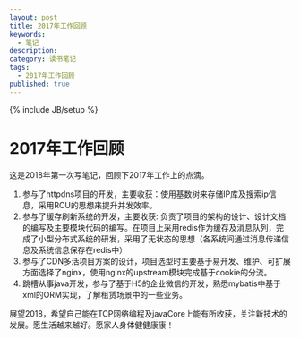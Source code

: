 ```yaml
---
layout: post
title: 2017年工作回顾
keywords:
  - 笔记
description: 
category: 读书笔记
tags:
  - 2017年工作回顾
published: true
---
```

{% include JB/setup %}

# 2017年工作回顾

这是2018年第一次写笔记，回顾下2017年工作上的点滴。
1. 参与了httpdns项目的开发，主要收获：使用基数树来存储IP库及搜索ip信息，采用RCU的思想来提升并发效率。
2. 参与了缓存刷新系统的开发，主要收获: 负责了项目的架构的设计、设计文档的编写及主要模块代码的编写。在项目上采用redis作为缓存及消息队列，完成了小型分布式系统的研发，采用了无状态的思想（各系统间通过消息传递信息及系统信息保存在redis中）
3. 参与了CDN多活项目方案的设计，项目选型时主要基于易开发、维护、可扩展方面选择了nginx，使用nginx的upstream模块完成基于cookie的分流。
4. 跳槽从事java开发，参与了基于H5的企业微信的开发，熟悉mybatis中基于xml的ORM实现，了解租赁场景中的一些业务。

展望2018，希望自己能在TCP网络编程及javaCore上能有所收获，关注新技术的发展。愿生活越来越好。愿家人身体健健康康！

